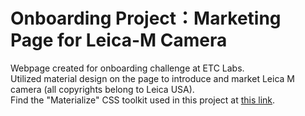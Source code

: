 # Onboarding Project：Marketing Page for Leica-M Camera
Webpage created for onboarding challenge at ETC Labs.   
Utilized material design on the page to introduce and market Leica M camera (all copyrights belong to Leica USA).   
Find the "Materialize" CSS toolkit used in this project at [this link](<https://materializecss.com/>).

